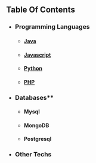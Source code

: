 
## Table Of Contents
- ### Programming Languages    
  - #### [Java](https://srimuthurajesh.github.io/Tech-Notes/Java/)    
  - #### [Javascript](https://srimuthurajesh.github.io/Tech-Notes/Java%20script/)  
  - #### [Python](https://srimuthurajesh.github.io/Tech-Notes/Python/)  
  - #### [PHP](https://srimuthurajesh.github.io/Tech-Notes/PHP/)  
- ### Databases**    
  - #### Mysql  
  - #### MongoDB  
  - #### Postgresql    
- ### Other Techs  

